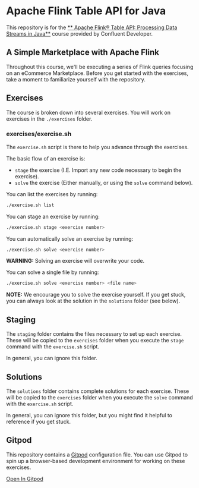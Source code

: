 # Apache Flink Table API for Java

This repository is for the [** Apache Flink® Table API: Processing Data Streams in Java**](https://developer.confluent.io/courses/flink-table-api-java/) course provided by Confluent Developer.

## A Simple Marketplace with Apache Flink

Throughout this course, we'll be executing a series of Flink queries focusing on an eCommerce Marketplace. Before you get started with the exercises, take a moment to familiarize yourself with the repository.

## Exercises

The course is broken down into several exercises. You will work on exercises in the `./exercises` folder.

### exercises/exercise.sh

The `exercise.sh` script is there to help you advance through the exercises. 

The basic flow of an exercise is:

- `stage` the exercise (I.E. Import any new code necessary to begin the exercise).
- `solve` the exercise (Either manually, or using the `solve` command below).

You can list the exercises by running:

```bash
./exercise.sh list
```

You can stage an exercise by running:

```bash
./exercise.sh stage <exercise number>
```

You can automatically solve an exercise by running:

```bash
./exercise.sh solve <exercise number>
```

**WARNING:** Solving an exercise will overwrite your code.

You can solve a single file by running:

```bash
./exercise.sh solve <exercise number> <file name>
```

**NOTE:** We encourage you to solve the exercise yourself. If you get stuck, you can always look at the solution in the `solutions` folder (see below).

## Staging

The `staging` folder contains the files necessary to set up each exercise. These will be copied to the `exercises` folder when you execute the `stage` command with the `exercise.sh` script.

In general, you can ignore this folder.

## Solutions

The `solutions` folder contains complete solutions for each exercise. These will be copied to the `exercises` folder when you execute the `solve` command with the `exercise.sh` script.

In general, you can ignore this folder, but you might find it helpful to reference if you get stuck.

## Gitpod

This repository contains a [Gitpod](https://www.gitpod.io/) configuration file. You can use Gitpod to spin up a browser-based development environment for working on these exercises.

[Open In Gitpod](https://gitpod.io/new/#https://github.com/confluentinc/learn-apache-flink-table-api-for-java-exercises)